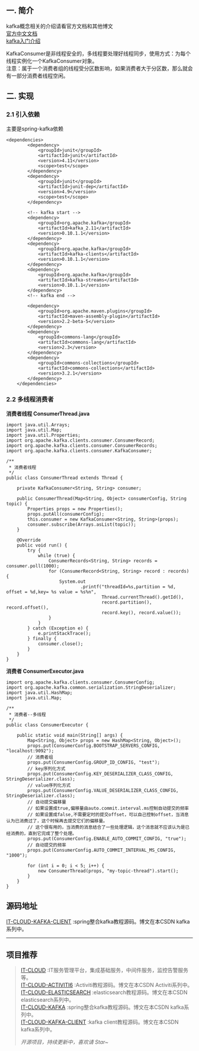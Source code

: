 ## 一. 简介

kafka概念相关的介绍请看官方文档和其他博文  
[官方中文文档](http://kafka.apachecn.org/documentation.html)  
[kafka入门介绍](https://www.orchome.com/5)

KafkaConsumer是非线程安全的，多线程要处理好线程同步，使用方式：为每个线程实例化一个KafkaConsumer对象。  
注意：属于一个消费者组的线程受分区数影响，如果消费者大于分区数，那么就会有一部分消费者线程空闲。

## 二. 实现

### 2.1 引入依赖

主要是spring-kafka依赖

```prism
<dependencies>
        <dependency>
            <groupId>junit</groupId>
            <artifactId>junit</artifactId>
            <version>4.11</version>
            <scope>test</scope>
        </dependency>
        <dependency>
            <groupId>junit</groupId>
            <artifactId>junit-dep</artifactId>
            <version>4.9</version>
            <scope>test</scope>
        </dependency>

        <!-- kafka start -->
        <dependency>
            <groupId>org.apache.kafka</groupId>
            <artifactId>kafka_2.11</artifactId>
            <version>0.10.1.1</version>
        </dependency>
        <dependency>
            <groupId>org.apache.kafka</groupId>
            <artifactId>kafka-clients</artifactId>
            <version>0.10.1.1</version>
        </dependency>
        <dependency>
            <groupId>org.apache.kafka</groupId>
            <artifactId>kafka-streams</artifactId>
            <version>0.10.1.1</version>
        </dependency>
        <!-- kafka end -->

        <dependency>
            <groupId>org.apache.maven.plugins</groupId>
            <artifactId>maven-assembly-plugin</artifactId>
            <version>2.2-beta-5</version>
        </dependency>
        <dependency>
            <groupId>commons-lang</groupId>
            <artifactId>commons-lang</artifactId>
            <version>2.3</version>
        </dependency>
        <dependency>
            <groupId>commons-collections</groupId>
            <artifactId>commons-collections</artifactId>
            <version>3.2.1</version>
        </dependency>
    </dependencies>
```


### 2.2 多线程消费者

**消费者线程 ConsumerThread.java**

```prism
import java.util.Arrays;
import java.util.Map;
import java.util.Properties;
import org.apache.kafka.clients.consumer.ConsumerRecord;
import org.apache.kafka.clients.consumer.ConsumerRecords;
import org.apache.kafka.clients.consumer.KafkaConsumer;

/**
 * 消费者线程
 */
public class ConsumerThread extends Thread {

    private KafkaConsumer<String, String> consumer;

    public ConsumerThread(Map<String, Object> consumerConfig, String topic) {
        Properties props = new Properties();
        props.putAll(consumerConfig);
        this.consumer = new KafkaConsumer<String, String>(props);
        consumer.subscribe(Arrays.asList(topic));
    }

    @Override
    public void run() {
        try {
            while (true) {
                ConsumerRecords<String, String> records = consumer.poll(1000);
                for (ConsumerRecord<String, String> record : records) {
                    System.out
                            .printf("threadId=%s,partition = %d, offset = %d,key= %s value = %s%n",
                                    Thread.currentThread().getId(),
                                    record.partition(), record.offset(),
                                    record.key(), record.value());
                }
            }
        } catch (Exception e) {
            e.printStackTrace();
        } finally {
            consumer.close();
        }
    }
}
```


**消费者 ConsumerExecutor.java**

```prism
import org.apache.kafka.clients.consumer.ConsumerConfig;
import org.apache.kafka.common.serialization.StringDeserializer;
import java.util.HashMap;
import java.util.Map;

/**
 * 消费者--多线程
 */
public class ConsumerExecutor {

    public static void main(String[] args) {
        Map<String, Object> props = new HashMap<String, Object>();
        props.put(ConsumerConfig.BOOTSTRAP_SERVERS_CONFIG, "localhost:9092");
        // 消费者组
        props.put(ConsumerConfig.GROUP_ID_CONFIG, "test");
        // key序列化方式
        props.put(ConsumerConfig.KEY_DESERIALIZER_CLASS_CONFIG, StringDeserializer.class);
        // value序列化方式
        props.put(ConsumerConfig.VALUE_DESERIALIZER_CLASS_CONFIG, StringDeserializer.class);
        // 自动提交偏移量
        // 如果设置成true,偏移量由auto.commit.interval.ms控制自动提交的频率
        // 如果设置成false,不需要定时的提交offset，可以自己控制offset，当消息认为已消费过了，这个时候再去提交它们的偏移量。
        // 这个很有用的，当消费的消息结合了一些处理逻辑，这个消息就不应该认为是已经消费的，直到它完成了整个处理。
        props.put(ConsumerConfig.ENABLE_AUTO_COMMIT_CONFIG, "true");
        // 自动提交的频率
        props.put(ConsumerConfig.AUTO_COMMIT_INTERVAL_MS_CONFIG, "1000");

        for (int i = 0; i < 5; i++) {
            new ConsumerThread(props, "my-topic-thread").start();
        }
    }
}
```


## 源码地址

[IT-CLOUD-KAFKA-CLIENT](https://gitee.com/simagang/it-cloud-kafka-client) :spring整合kafka教程源码。博文在本CSDN kafka系列中。

---

## 项目推荐

> [IT-CLOUD](https://gitee.com/simagang/it-cloud) :IT服务管理平台，集成基础服务，中间件服务，监控告警服务等。  
> [IT-CLOUD-ACTIVITI6](https://gitee.com/simagang/it-cloud-activiti6) :Activiti教程源码。博文在本CSDN Activiti系列中。  
> [IT-CLOUD-ELASTICSEARCH](https://gitee.com/simagang/it-cloud-elasticsearch) :elasticsearch教程源码。博文在本CSDN elasticsearch系列中。  
> [IT-CLOUD-KAFKA](https://gitee.com/simagang/it-cloud-kafka) :spring整合kafka教程源码。博文在本CSDN kafka系列中。  
> [IT-CLOUD-KAFKA-CLIENT](https://gitee.com/simagang/it-cloud-kafka-client) :kafka client教程源码。博文在本CSDN kafka系列中。
>
> _开源项目，持续更新中，喜欢请 Star~_